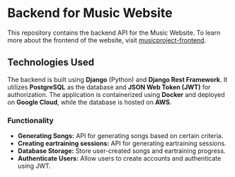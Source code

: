 # Backend for Music Website
This repository contains the backend API for the Music Website. To learn more about the frontend of the website, visit [musicproject-frontend](https://github.com/victor823543/musicproject-frontend).

## Technologies Used
The backend is built using **Django** (Python) and **Django Rest Framework**. It utilizes **PostgreSQL** as the database and **JSON Web Token (JWT)** for authorization. The application is containerized using **Docker** and deployed on **Google Cloud**, while the database is hosted on **AWS**.


### Functionality
- **Generating Songs:** API for generating songs based on certain criteria.
- **Creating eartraining sessions:** API for generating eartraining sessions.
- **Database Storage:** Store user-created songs and eartraining progress.
- **Authenticate Users:** Allow users to create accounts and authenticate using JWT.

